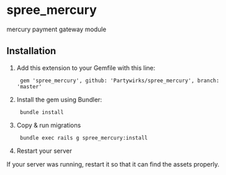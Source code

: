 # spree_mercury
mercury payment gateway module


## Installation

1. Add this extension to your Gemfile with this line:

        gem 'spree_mercury', github: 'Partywirks/spree_mercury', branch: 'master'

2. Install the gem using Bundler:

        bundle install

3. Copy & run migrations

        bundle exec rails g spree_mercury:install

4. Restart your server

If your server was running, restart it so that it can find the assets properly.

